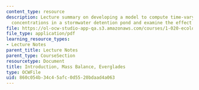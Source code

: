 ```yaml
---
content_type: resource
description: Lecture summary on developing a model to compute time-varying phosphorous
  concentrations in a stormwater detention pond and examine the effect of pond size.
file: https://ol-ocw-studio-app-qa.s3.amazonaws.com/courses/1-020-ecology-ii-engineering-for-sustainability-spring-2008/860c054b34c45afc0d5520bdaad4a063_lec1_2.pdf
file_type: application/pdf
learning_resource_types:
- Lecture Notes
parent_title: Lecture Notes
parent_type: CourseSection
resourcetype: Document
title: Introduction, Mass Balance, Everglades
type: OCWFile
uid: 860c054b-34c4-5afc-0d55-20bdaad4a063
---
```

